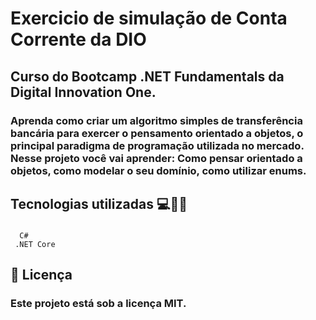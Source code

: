 # Exercicio de simulação de Conta Corrente da DIO

## Curso do Bootcamp .NET Fundamentals da Digital Innovation One.

### Aprenda como criar um algoritmo simples de transferência bancária para exercer o pensamento orientado a objetos, o principal paradigma de programação utilizada no mercado. Nesse projeto você vai aprender: Como pensar orientado a objetos, como modelar o seu domínio, como utilizar enums.

##  Tecnologias utilizadas :computer:👨‍💻
  ### 
      C#
     .NET Core

## 📝 Licença
### Este projeto está sob a licença MIT.
